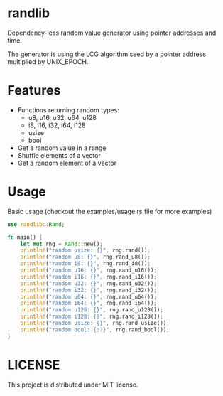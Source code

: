 # randlib

Dependency-less random value generator using pointer addresses and time.

The generator is using the LCG algorithm seed by a pointer address multiplied by
UNIX_EPOCH.

# Features

- Functions returning random types:
	- u8, u16, u32, u64, u128
	- i8, i16, i32, i64, i128
	- usize
	- bool
- Get a random value in a range
- Shuffle elements of a vector
- Get a random element of a vector

# Usage

Basic usage (checkout the examples/usage.rs file for more examples)

```rust
use randlib::Rand;

fn main() {
    let mut rng = Rand::new();
	println!("random usize: {}", rng.rand());
	println!("random u8: {}", rng.rand_u8());
	println!("random i8: {}", rng.rand_i8());
	println!("random u16: {}", rng.rand_u16());
	println!("random i16: {}", rng.rand_i16());
	println!("random u32: {}", rng.rand_u32());
	println!("random i32: {}", rng.rand_i32());
	println!("random u64: {}", rng.rand_u64());
	println!("random i64: {}", rng.rand_i64());
	println!("random u128: {}", rng.rand_u128());
	println!("random i128: {}", rng.rand_i128());
	println!("random usize: {}", rng.rand_usize());
	println!("random bool: {:?}", rng.rand_bool());
}
```

# LICENSE

This project is distributed under MIT license.
